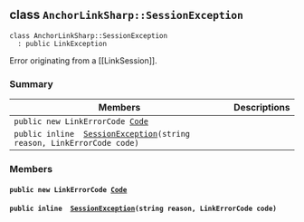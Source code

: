 ## class `AnchorLinkSharp::SessionException` 

```
class AnchorLinkSharp::SessionException
  : public LinkException
```

Error originating from a [[LinkSession]].

### Summary

 Members                        | Descriptions                                
--------------------------------|---------------------------------------------
`public new LinkErrorCode `[`Code`](#class_anchor_link_sharp_1_1_session_exception_1af59a16bcca69e33f114ed1195576418a) | 
`public inline  `[`SessionException`](#class_anchor_link_sharp_1_1_session_exception_1ae434328bcdb7a4fa302908a77f200c02)`(string reason, LinkErrorCode code)` | 

### Members

#### `public new LinkErrorCode `[`Code`](#class_anchor_link_sharp_1_1_session_exception_1af59a16bcca69e33f114ed1195576418a) 

#### `public inline  `[`SessionException`](#class_anchor_link_sharp_1_1_session_exception_1ae434328bcdb7a4fa302908a77f200c02)`(string reason, LinkErrorCode code)` 

